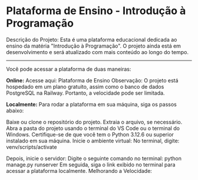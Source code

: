 <h1>Plataforma de Ensino - Introdução à Programação</h1>

Descrição do Projeto:
Esta é uma plataforma educacional dedicada ao ensino da matéria "Introdução à Programação". O projeto ainda está em desenvolvimento e será atualizado com mais conteúdo ao longo do tempo.

<hr>

Você pode acessar a plataforma de duas maneiras:

<b>Online:</b>
Acesse aqui: Plataforma de Ensino
Observação: O projeto está hospedado em um plano gratuito, assim como o banco de dados PostgreSQL na Railway. Portanto, a velocidade pode ser limitada.

<b>Localmente:</b>
Para rodar a plataforma em sua máquina, siga os passos abaixo:

Baixe ou clone o repositório do projeto.
Extraia o arquivo, se necessário.
Abra a pasta do projeto usando o terminal do VS Code ou o terminal do Windows.
Certifique-se de que você tem o Python 3.12.6 ou superior instalado em sua máquina.
Inicie o ambiente virtual:
No terminal, digite:
venv/scripts/activate


Depois, inicie o servidor:
Digite o seguinte comando no terminal:
python manage.py runserver
Em seguida, siga o link exibido no terminal para acessar a plataforma localmente.
Melhorando a Velocidade:



